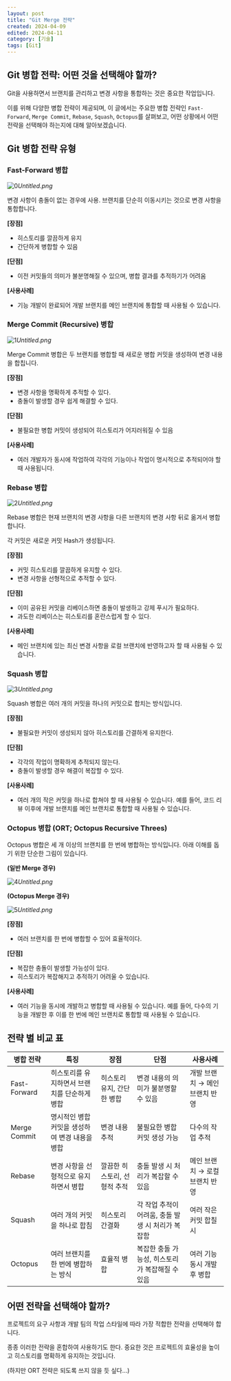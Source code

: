 ```yaml
---
layout: post
title: "Git Merge 전략"
created: 2024-04-09
edited: 2024-04-11
category: [기술]
tags: [Git]
---
```



## **Git 병합 전략: 어떤 것을 선택해야 할까?**


Git을 사용하면서 브랜치를 관리하고 변경 사항을 통합하는 것은 중요한 작업입니다.


이를 위해 다양한 병합 전략이 제공되며, 이 글에서는 주요한 병합 전략인 `Fast-Forward`, `Merge Commit`, `Rebase`, `Squash`, `Octopus`를 살펴보고, 어떤 상황에서 어떤 전략을 선택해야 하는지에 대해 알아보겠습니다.


## Git 병합 전략 유형


### **Fast-Forward 병합**


![0](/assets/img/2024-04-09-Git-Merge-전략.md/0.png)_Untitled.png_


변경 사항이 충돌이 없는 경우에 사용. 브랜치를 단순히 이동시키는 것으로 변경 사항을 통합합니다.


**[장점]**

- 히스토리를 깔끔하게 유지
- 간단하게 병합할 수 있음

**[단점]**

- 이전 커밋들의 의미가 불분명해질 수 있으며, 병합 결과를 추적하기가 어려움

**[사용사례]**

- 기능 개발이 완료되어 개발 브랜치를 메인 브랜치에 통합할 때 사용될 수 있습니다.

### **Merge Commit (Recursive) 병합**


![1](/assets/img/2024-04-09-Git-Merge-전략.md/1.png)_Untitled.png_


Merge Commit 병합은 두 브랜치를 병합할 때 새로운 병합 커밋을 생성하여 변경 내용을 합칩니다.


**[장점]**

- 변경 사항을 명확하게 추적할 수 있다.
- 충돌이 발생할 경우 쉽게 해결할 수 있다.

**[단점]**

- 불필요한 병합 커밋이 생성되어 히스토리가 어지러워질 수 있음

**[사용사례]**

- 여러 개발자가 동시에 작업하여 각각의 기능이나 작업이 명시적으로 추적되어야 할 때 사용됩니다.

### **Rebase 병합**


![2](/assets/img/2024-04-09-Git-Merge-전략.md/2.png)_Untitled.png_


Rebase 병합은 현재 브랜치의 변경 사항을 다른 브랜치의 변경 사항 뒤로 옮겨서 병합합니다.


각 커밋은 새로운 커밋 Hash가 생성됩니다.


**[장점]**

- 커밋 히스토리를 깔끔하게 유지할 수 있다.
- 변경 사항을 선형적으로 추적할 수 있다.

**[단점]**

- 이미 공유된 커밋을 리베이스하면 충돌이 발생하고 강제 푸시가 필요하다.
- 과도한 리베이스는 히스토리를 혼란스럽게 할 수 있다.

**[사용사례]**

- 메인 브랜치에 있는 최신 변경 사항을 로컬 브랜치에 반영하고자 할 때 사용될 수 있습니다.

### **Squash 병합**


![3](/assets/img/2024-04-09-Git-Merge-전략.md/3.png)_Untitled.png_


Squash 병합은 여러 개의 커밋을 하나의 커밋으로 합치는 방식입니다. 


**[장점]**

- 불필요한 커밋이 생성되지 않아 히스토리를 간결하게 유지한다.

**[단점]**

- 각각의 작업이 명확하게 추적되지 않는다.
- 충돌이 발생할 경우 해결이 복잡할 수 있다.

**[사용사례]**

- 여러 개의 작은 커밋을 하나로 합쳐야 할 때 사용될 수 있습니다. 
예를 들어, 코드 리뷰 이후에 개발 브랜치를 메인 브랜치로 통합할 때 사용될 수 있습니다.

### **Octopus 병합 (ORT; Octopus Recursive Threes)**


Octopus 병합은 세 개 이상의 브랜치를 한 번에 병합하는 방식입니다. 아래 이해를 돕기 위한 단순한 그림이 있습니다.


**(일반 Merge 경우)**


![4](/assets/img/2024-04-09-Git-Merge-전략.md/4.png)_Untitled.png_


**(Octopus Merge 경우)**


![5](/assets/img/2024-04-09-Git-Merge-전략.md/5.png)_Untitled.png_


**[장점]**

- 여러 브랜치를 한 번에 병합할 수 있어 효율적이다.

**[단점]**

- 복잡한 충돌이 발생할 가능성이 있다.
- 히스토리가 복잡해지고 추적하기 어려울 수 있습니다.

**[사용사례]**

- 여러 기능을 동시에 개발하고 병합할 때 사용될 수 있습니다.
예를 들어, 다수의 기능을 개발한 후 이를 한 번에 메인 브랜치로 통합할 때 사용될 수 있습니다.

## 전략 별 비교 표


| **병합 전략**    | **특징**                     | **장점**           | **단점**                        | **사용사례**           |
| ------------ | -------------------------- | ---------------- | ----------------------------- | ------------------ |
| Fast-Forward | 히스토리를 유지하면서 브랜치를 단순하게 병합   | 히스토리 유지, 간단한 병합  | 변경 내용의 의미가 불분명할 수 있음          | 개발 브랜치 → 메인브랜치 반영  |
| Merge Commit | 명시적인 병합 커밋을 생성하여 변경 내용을 병합 | 변경 내용 추적         | 불필요한 병합 커밋 생성 가능              | 다수의 작업 추적          |
| Rebase       | 변경 사항을 선형적으로 유지하면서 병합      | 깔끔한 히스토리, 선형적 추적 | 충돌 발생 시 처리가 복잡할 수 있음          | 메인 브랜치 → 로컬 브랜치 반영 |
| Squash       | 여러 개의 커밋을 하나로 합침           | 히스토리 간결화         | 각 작업 추적이 어려움, 충돌 발생 시 처리가 복잡함 | 여러 작은 커밋 합칠 시      |
| Octopus      | 여러 브랜치를 한 번에 병합하는 방식       | 효율적 병합           | 복잡한 충돌 가능성, 히스토리가 복잡해질 수 있음   | 여러 기능 동시 개발 후 병합   |


## **어떤 전략을 선택해야 할까?**


프로젝트의 요구 사항과 개발 팀의 작업 스타일에 따라 가장 적합한 전략을 선택해야 합니다.


종종 이러한 전략을 혼합하여 사용하기도 한다. 중요한 것은 프로젝트의 효율성을 높이고 히스토리를 명확하게 유지하는 것입니다.


(하지만 ORT 전략은 되도록 쓰지 않을 듯 싶다…)

